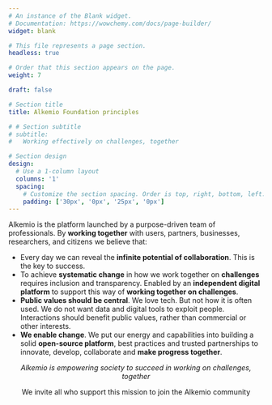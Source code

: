 ```yaml
---
# An instance of the Blank widget.
# Documentation: https://wowchemy.com/docs/page-builder/
widget: blank

# This file represents a page section.
headless: true

# Order that this section appears on the page.
weight: 7

draft: false

# Section title
title: Alkemio Foundation principles

# # Section subtitle
# subtitle:
#   Working effectively on challenges, together

# Section design
design:
  # Use a 1-column layout
  columns: '1'
  spacing:
    # Customize the section spacing. Order is top, right, bottom, left.
    padding: ['30px', '0px', '25px', '0px']
---
```


<p>
Alkemio is the platform launched by a purpose-driven team of professionals. By <b>working together</b> with  users, partners, businesses, researchers, and citizens we believe that: 
</p>
<ul class="pl-3">
<li>
Every day we can reveal the <b>infinite potential of collaboration</b>. This is the key to success.
</li>
<li>
To achieve <b>systematic change</b> in how we work together on <b>challenges</b> requires inclusion and transparency. Enabled by an <b>independent digital platform</b> to support this way of <b>working together on challenges</b>.
</li>
<li>
<b>Public values should be central</b>. We love tech. But not how it is often used. We do not want data and digital tools to exploit people. Interactions should benefit public values, rather than commercial or other interests.
</li>
<li>
<b>We enable change</b>. We put our energy and capabilities into building a solid <b>open-source platform</b>, best practices and trusted partnerships to innovate, develop, collaborate and <b>make progress together</b>. 
</li>
</ul>
<p align="center">
</p>
<p align="center">
<i>Alkemio is empowering society to succeed in working on challenges, together</i> </p>
<p align="center">We invite all who support this mission to join the Alkemio community
</p>
<br/>